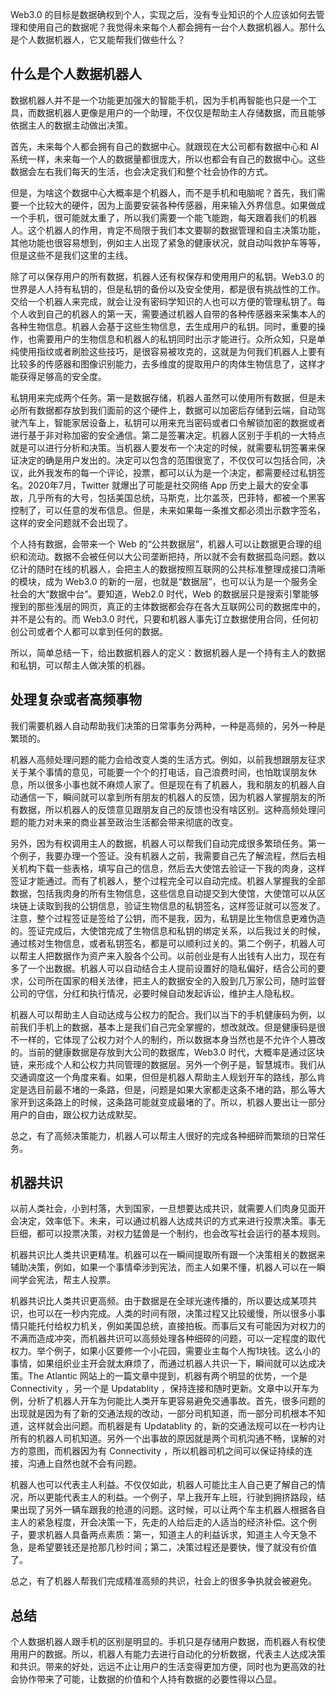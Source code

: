 Web3.0 的目标是数据确权到个人，实现之后，没有专业知识的个人应该如何去管理和使用自己的数据呢？我觉得未来每个人都会拥有一台个人数据机器人。那什么是个人数据机器人，它又能帮我们做些什么？

## 什么是个人数据机器人

数据机器人并不是一个功能更加强大的智能手机，因为手机再智能也只是一个工具，而数据机器人更像是用户的一个助理，不仅仅是帮助主人存储数据，而且能够依据主人的数据主动做出决策。

首先，未来每个人都会拥有自己的数据中心。就跟现在大公司都有数据中心和 AI 系统一样，未来每一个人的数据量都很庞大，所以也都会有自己的数据中心。这些数据会左右我们每天的生活，也会决定我们和整个社会协作的方式。

但是，为啥这个数据中心大概率是个机器人，而不是手机和电脑呢？首先，我们需要一个比较大的硬件，因为上面要安装各种传感器，用来输入外界信息。如果做成一个手机，很可能就太重了，所以我们需要一个能飞能跑，每天跟着我们的机器人。这个机器人的作用，肯定不局限于我们本文要聊的数据管理和自主决策功能，其他功能也很容易想到，例如主人出现了紧急的健康状况，就自动叫救护车等等，但是这些不是我们这里的主线。

除了可以保存用户的所有数据，机器人还有权保存和使用用户的私钥。Web3.0 的世界是人人持有私钥的，但是私钥的备份以及安全使用，都是很有挑战性的工作。交给一个机器人来完成，就会让没有密码学知识的人也可以方便的管理私钥了。每个人收到自己的机器人的第一天，需要通过机器人自带的各种传感器来采集本人的各种生物信息。机器人会基于这些生物信息，去生成用户的私钥。同时，重要的操作，也需要用户的生物信息和机器人的私钥同时出示才能进行。众所众知，只是单纯使用指纹或者刷脸这些技巧，是很容易被攻克的，这就是为何我们机器人上要有比较多的传感器和图像识别能力，去多维度的提取用户的肉体生物信息了，这样才能获得足够高的安全度。

私钥用来完成两个任务。第一是数据存储，机器人虽然可以使用所有数据，但是未必所有数据都存放到我们面前的这个硬件上，数据可以加密后存储到云端，自动驾驶汽车上，智能家居设备上，私钥可以用来充当密码或者口令解锁加密的数据或者进行基于非对称加密的安全通信。第二是签署决定。机器人区别于手机的一大特点就是可以进行分析和决策。当机器人要发布一个决定的时候，就需要私钥签署来保证决定的确是用户发出的。决定可以包含的范围很宽了，不仅仅可以包括合同，决议，此外我发布的每一个评论，投票，都可以认为是一个决定，都需要经过私钥签名。2020年7月，Twitter 就爆出了可能是社交网络 App 历史上最大的安全事故，几乎所有的大号，包括美国总统，马斯克，比尔盖茨，巴菲特，都被一个黑客控制了，可以任意的发布信息。但是，未来如果每一条推文都必须出示数字签名，这样的安全问题就不会出现了。

个人持有数据，会带来一个 Web 的“公共数据层”，机器人可以让数据更合理的组织和流动。数据不会被任何以大公司垄断把持，所以就不会有数据孤岛问题。数以亿计的随时在线的机器人，会把主人的数据按照互联网的公共标准整理成接口清晰的模块，成为 Web3.0 的新的一层，也就是“数据层”，也可以认为是一个服务全社会的大“数据中台”。要知道，Web2.0 时代，Web 的数据层只是搜索引擎能够搜到的那些浅层的网页，真正的主体数据都会存在各大互联网公司的数据库中的，并不是公有的。而 Web3.0 时代，只要和机器人事先订立数据使用合同，任何初创公司或者个人都可以拿到任何的数据。

所以，简单总结一下，给出数据机器人的定义：数据机器人是一个持有主人的数据和私钥，可以帮主人做决策的机器。

## 处理复杂或者高频事物

我们需要机器人自动帮助我们决策的日常事务分两种，一种是高频的，另外一种是繁琐的。

机器人高频处理问题的能力会给改变人类的生活方式。例如，以前我想跟朋友征求关于某个事情的意见，可能要一个个的打电话，自己浪费时间，也怕耽误朋友休息，所以很多小事也就不麻烦人家了。但是现在有了机器人，我和朋友的机器人自动通信一下，瞬间就可以拿到所有朋友的机器人的反馈，因为机器人掌握朋友的所有数据，所以机器人的反馈意见跟朋友自己的反馈也没有啥区别。这种高频处理问题的能力对未来的商业甚至政治生活都会带来彻底的改变。
      
另外，因为有权调用主人的数据，机器人可以帮我们自动完成很多繁琐任务。第一个例子，我要办理一个签证。没有机器人之前，我需要自己先了解流程，然后去相关机构下载一些表格，填写自己的信息，然后去大使馆去验证一下我的肉身，这样签证才能通过。而有了机器人，整个过程完全可以自动完成。机器人掌握我的全部数据，包括我肉身的所有生物信息，这些信息自动提交到大使馆，大使馆可以从区块链上读取到我的公钥信息，验证生物信息的私钥签名，这样签证就可以签发了。注意，整个过程签证是签给了公钥，而不是我，因为，私钥是比生物信息更难伪造的。签证完成后，大使馆完成了生物信息和私钥的绑定关系，以后我过关的时候，通过核对生物信息，或者私钥签名，都是可以顺利过关的。第二个例子，机器人可以帮主人把数据作为资产来入股各个公司。以前创业是有人出钱有人出力，现在有多了一个出数据。机器人可以自动结合主人提前设置好的隐私偏好，结合公司的要求，公司所在国家的相关法律，把主人的数据安全的入股到几万家公司，随时监督公司的守信，分红和执行情况，必要时候自动发起诉讼，维护主人隐私权。

机器人可以帮助主人自动达成与公权力的配合。我们以当下的手机健康码为例，以前我们手机上的数据，基本上是我们自己完全掌握的，想改就改。但是健康码是很不一样的，它体现了公权力对个人的制约，所以数据本身当然也是不允许个人篡改的。当前的健康数据是存放到大公司的数据库，Web3.0 时代，大概率是通过区块链，来形成个人和公权力共同管理的数据层。另外一个例子是，智慧城市。我们从交通调度这一个角度来看。如果，但但是机器人帮助主人规划开车的路线，那么肯定是选目前最不堵的一条路，但是，问题是如果大家都走这条不堵的路，那么等大家开到这条路上的时候，这条路可能就变成最堵的了。所以，机器人要出让一部分用户的自由，跟公权力达成默契。


总之，有了高频决策能力，机器人可以帮主人很好的完成各种细碎而繁琐的日常任务。

## 机器共识

以前人类社会，小到村落，大到国家，一旦想要达成共识，就需要人们肉身见面开会决定，效率低下。未来，可以通过机器人达成共识的方式来进行投票决策。事无巨细，都可以投票决策，对权力猛兽是一个制约，也会改写社会运行的基本规则。

机器共识比人类共识更精准。机器可以在一瞬间提取所有跟一个决策相关的数据来辅助决策，例如，如果一个事情牵涉到宪法，而主人如果不懂，机器人可以在一瞬间学会宪法，帮主人投票。

机器共识比人类共识更高频。由于数据是在全球光速传播的，所以要达成某项共识，也可以在一秒内完成。人类的时间有限，决策过程又比较缓慢，所以很多小事情只能托付给权力机关，例如美国总统，直接拍板。而事后又有可能因为对权力的不满而造成冲突，而机器共识可以高频处理各种细碎的问题，可以一定程度的取代权力。举个例子，如果小区要修一个小花园，需要业主每个人掏1块钱。这么小的事情，如果组织业主开会就太麻烦了，而通过机器人共识一下，瞬间就可以达成决策。The Atlantic 网站上的一篇文章中提到，机器有两个明显的优势，一个是 Connectivity ，另一个是 Updatablity ，保持连接和随时更新。文章中以开车为例，分析了机器人开车为何能比人类开车更容易避免交通事故。首先，很多问题的出现就是因为有了新的交通法规的改动，一部分司机知道，而一部分司机根本不知道，这样就会出问题。而机器是有 Updatablity 的，新的交通法规可以在一秒内让所有的机器人司机知道。另外一个出事故的原因就是两个司机沟通不畅，误解的对方的意图，而机器因为有 Connectivity ，所以机器司机之间可以保证持续的连接，沟通上自然也就不会有问题。

机器人也可以代表主人利益。不仅仅如此，机器人可能比主人自己更了解自己的情况，所以更能代表主人的利益。一个例子，早上我开车上班，行驶到拥挤路段，结果出现了另外一辆车跟我的抢道的问题。这时候，可以让两个车主机器人根据各自主人的紧急程度，开会决策一下，先走的人给后走的人适当的经济补偿。这个例子，要求机器人具备两点素质：第一，知道主人的利益诉求，知道主人今天急不急，是希望要钱还是抢那几秒时间；第二，决策过程还是要快，慢了就没有价值了。

总之，有了机器人帮我们完成精准高频的共识，社会上的很多争执就会被避免。

## 总结

个人数据机器人跟手机的区别是明显的。手机只是存储用户数据，而机器人有权使用用户的数据。所以，机器人有能力去进行自动化的分析数据，代表主人达成决策和共识。带来的好处，远远不止让用户的生活变得更加方便，同时也为更高效的社会协作带来了可能，让数据的价值和个人持有数据的必要性得以凸显。
